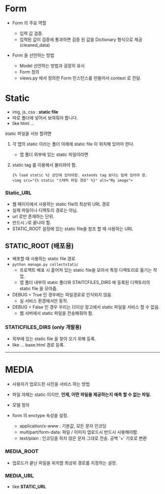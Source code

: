 # Form 

* Form 의 주요 역할
  * 입력 값 검증.
  * 입력된 값이 검증에 통과하면 검증 된 값을 Dictionary 형식으로 제공 (cleaned_data)



* Form 을 선언하는 방법
  * Model 선언하는 방법과 굉장히 유사
  * Form 정의
  * views.py 에서 정의한 Form 인스턴스를 만들어서 context 로 전달.



# Static

* img, js, css : **static file**
* 따로 폴더에 넣어서 보여줘야 합니다.
* like html ...



static 파일을 서브 할려면

1. 각 앱의 static 이라는 폴더 아래에 static file 이 위치해 있어야 한다.

   * 앱 폴더 외부에 있는 static 파일이라면 

2. static tag 를 이용해서 불러와야 함.

   ```
   {% load static %} 상단에 있어야함. extends tag 보다는 밑에 있어야 함.
   <img src="{% static "스태틱 파일 경로" %}" alt="My image">
   ```

   



### Static_URL

* 웹 페이지에서 사용하는 static file의 최상위 URL 경로
* 실제 파일이나 디렉토리 경로는 아님.
* url 로만 존재하는 단위.
* 반드시 `/`로 끝나야 함.
* STATIC_ROOT 설정에 있는 static file을 참조 할 때 사용하는 URL





## STATIC_ROOT (배포용)

* 배포할 때 사용하는 static file 경로
* `python manage.py collectstatic`
  * 프로젝트 배포 시 흩어져 있는 static file을 모아서 특정 디렉토리로 옮기는 작업.
  * 앱 폴더 내부의 static 폴더와 STAITCFILES_DIRS 에 등록된 디렉토리의 static file 을 모아줌.
* DEBUG = True 인 경우에는 파일경로로 인식되지 않음.
  * 실 서비스 환경에서만 동작.
* DEBUG = False 인 경우 우리는 더이상 장고에서 static 파일을 서비스 할 수 없음.
  * 웹 서버에서 static 파일을 전송해줘야 함.



### STATICFILES_DIRS (only 개발용)

* 외부에 있는 static file 을 찾아 오기 위해 등록.
* like ... base.html 경로 등록.

___



# MEDIA

* 사용자가 업로드한 사진을 서비스 하는 방법
* 파일 자체는 static 이지만, **언제, 어떤 파일을 제공하는지 예측 할 수 없는 파일.**
* 모델 정의

  
* form 의 enctype 속성을 설정.
  * application/x-www : 기본값, 모든 문자 인코딩
  * multipart/form-data: 파일 / 이미지 업로드시 반드시 사용해야함.
  * text/plain : 인코딩을 하지 않은 문자 그대로 전송. 공백 '+' 기호로 변환



### MEDIA_ROOT

* 업로드가 끝난 파일을 위치할 최상위 경로를 지정하는 설정.





### MEDIA_URL

* like **STATIC_URL**